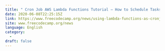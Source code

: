 ```yaml
---
title: " Cron Job AWS Lambda Functions Tutorial – How to Schedule Tasks "
date: 2020-06-08T22:25:15Z
link: https://www.freecodecamp.org/news/using-lambda-functions-as-cronjobs/?utm_medium=RSS&utm_source=news.12bit.vn
site: www.freecodecamp.org/news
language: English
category:
  -   
draft: false
---
```

